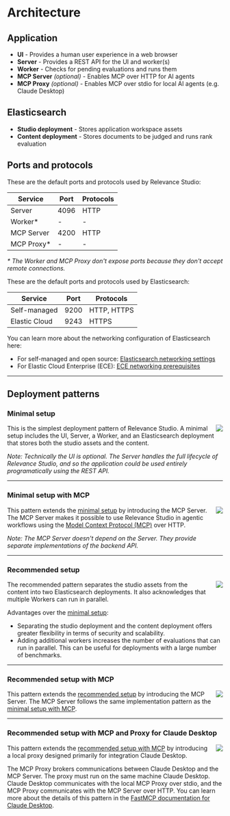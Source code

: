 # Architecture

## Application

- **UI** - Provides a human user experience in a web browser
- **Server** - Provides a REST API for the UI and worker(s)
- **Worker** - Checks for pending evaluations and runs them
- **MCP Server** *(optional)* - Enables MCP over HTTP for AI agents
- **MCP Proxy** *(optional)* - Enables MCP over stdio for local AI agents (e.g. Claude Desktop)

## Elasticsearch

- **Studio deployment** - Stores application workspace assets
- **Content deployment** - Stores documents to be judged and runs rank evaluation

## Ports and protocols

These are the default ports and protocols used by Relevance Studio:

|Service   |Port|Protocols|
|----------|----|---------|
|Server    |4096|HTTP     |
|Worker*   |-   |-        |
|MCP Server|4200|HTTP     |
|MCP Proxy*|-   |-        |

*&ast; The Worker and MCP Proxy don't expose ports because they don't accept remote connections.*

These are the default ports and protocols used by Elasticsearch:

|Service      |Port|Protocols  |
|-------------|----|-----------|
|Self-managed |9200|HTTP, HTTPS|
|Elastic Cloud|9243|HTTPS      |

You can learn more about the networking configuration of Elasticsearch here:

* For self-managed and open source: [Elasticsearch networking settings](https://www.elastic.co/docs/reference/elasticsearch/configuration-reference/networking-settings)
* For Elastic Cloud Enterprise (ECE): [ECE networking prerequisites](https://www.elastic.co/docs/deploy-manage/deploy/cloud-enterprise/ece-networking-prereq)

---

## Deployment patterns

### Minimal setup

<img src="img/architecture-minimal.png" style="float: right; max-width: 400px; padding-left: 15px;" />

This is the simplest deployment pattern of Relevance Studio. A minimal setup includes the UI, Server, a Worker, and an Elasticsearch deployment that stores both the studio assets and the content.

*Note: Technically the UI is optional. The Server handles the full lifecycle of Relevance Studio, and so the application could be used entirely programatically using the REST API.*

<div style="clear: both;"/>

---

### Minimal setup with MCP

<img src="img/architecture-minimal-mcp.png" style="float: right; max-width: 400px; padding-left: 15px;" />

This pattern extends the [minimal setup](#minimal-setup) by introducing the MCP Server.  The MCP Server makes it possible to use Relevance Studio in agentic workflows using the [Model Context Protocol (MCP)](https://modelcontextprotocol.io) over HTTP.

*Note: The MCP Server doesn't depend on the Server. They provide separate implementations of the backend API.*

<div style="clear: both;"/>

---

### Recommended setup

<img src="img/architecture-recommended.png" style="float: right; max-width: 400px; padding-left: 15px;" />

The recommended pattern separates the studio assets from the content into two Elasticsearch deployments. It also acknowledges that multiple Workers can run in parallel.

Advantages over the [minimal setup](#minimal-setup):

- Separating the studio deployment and the content deployment offers greater flexibility in terms of security and scalability.
- Adding additional workers increases the number of evaluations that can run in parallel. This can be useful for deployments with a large number of benchmarks. 

<div style="clear: both;"/>

---

### Recommended setup with MCP

<img src="img/architecture-recommended-mcp.png" style="float: right; max-width: 400px; padding-left: 15px;" />

This pattern extends the [recommended setup](#recommended-setup) by introducing the MCP Server. The MCP Server follows the same implementation pattern as the [minimal setup with MCP](#minimal-setup-with-mcp).

<div style="clear: both;"/>

---

### Recommended setup with MCP and Proxy for Claude Desktop

<img src="img/architecture-recommended-mcp-proxy.png" style="float: right; max-width: 400px; padding-left: 15px;" />

This pattern extends the [recommended setup with MCP](#recommended-setup-with-mcp) by introducing a local proxy designed primarily for integration Claude Desktop.

The MCP Proxy brokers communications between Claude Desktop and the MCP Server. The proxy must run on the same machine Claude Desktop. Claude Desktop communicates with the local MCP Proxy over stdio, and the MCP Proxy communicates with the MCP Server over HTTP. You can learn more about the details of this pattern in the [FastMCP documentation for Claude Desktop](https://gofastmcp.com/integrations/claude-desktop).

<div style="clear: both;"/>